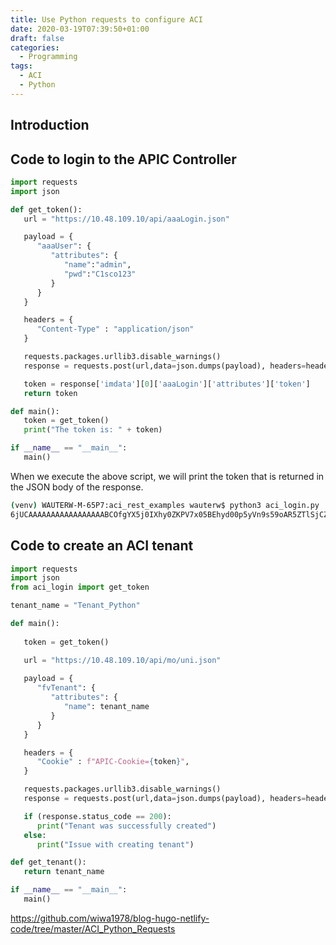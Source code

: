 ```yaml
---
title: Use Python requests to configure ACI
date: 2020-03-19T07:39:50+01:00
draft: false
categories:
  - Programming
tags:
  - ACI
  - Python
---
```


## Introduction


## Code to login to the APIC Controller

```python
import requests
import json

def get_token():  
   url = "https://10.48.109.10/api/aaaLogin.json"

   payload = {
      "aaaUser": {
         "attributes": {
            "name":"admin",
            "pwd":"C1sco123"
         }
      }
   }

   headers = {
      "Content-Type" : "application/json"
   }

   requests.packages.urllib3.disable_warnings()
   response = requests.post(url,data=json.dumps(payload), headers=headers, verify=False).json()

   token = response['imdata'][0]['aaaLogin']['attributes']['token']
   return token

def main():
   token = get_token()
   print("The token is: " + token)

if __name__ == "__main__":
   main()
```


When we execute the above script, we will print the token that is returned in the JSON body of the response.

```bash
(venv) WAUTERW-M-65P7:aci_rest_examples wauterw$ python3 aci_login.py 
6jUCAAAAAAAAAAAAAAAAABCOfgYX5j0IXhy0ZKPV7x05BEhyd00p5yVn9s59oAR5ZTlSjCZ9wlTY9VSEJbT2pJJPc02hfPsGh/2C1dmQHe9QmNuS9Qq5avaBcfoS12PUWi1rD4lnJ3ul0w4kfbNex/C2cg1g99v5BlSUa47PFbwsf78ig7Vdv8o0l2ZuxRFp3AF5uaN+1BtOxE9fGlw8JA==
```

## Code to create an ACI tenant
```python
import requests
import json
from aci_login import get_token

tenant_name = "Tenant_Python"

def main():
  
   token = get_token()

   url = "https://10.48.109.10/api/mo/uni.json"
   
   payload = {
      "fvTenant": {
         "attributes": {
            "name": tenant_name
         }
      }
   }

   headers = {
      "Cookie" : f"APIC-Cookie={token}", 
   }

   requests.packages.urllib3.disable_warnings()
   response = requests.post(url,data=json.dumps(payload), headers=headers, verify=False)

   if (response.status_code == 200):
      print("Tenant was successfully created")
   else:
      print("Issue with creating tenant")

def get_tenant():
   return tenant_name

if __name__ == "__main__":
   main()
```




https://github.com/wiwa1978/blog-hugo-netlify-code/tree/master/ACI_Python_Requests